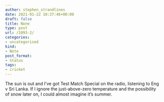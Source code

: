 ```yaml
---
author: stephen_strandlines
date: 2021-01-22 10:37:46+00:00
draft: false
title: None
type: post
url: /1093-2/
categories:
- uncategorised
kind:
- Note
post_format:
- Status
tags:
- cricket
---
```


The sun is out and I’ve got Test Match Special on the radio, listening to Eng v Sri Lanka. If I ignore the just-above-zero temperature and the possibility of snow later on, I could almost imagine it’s summer.
